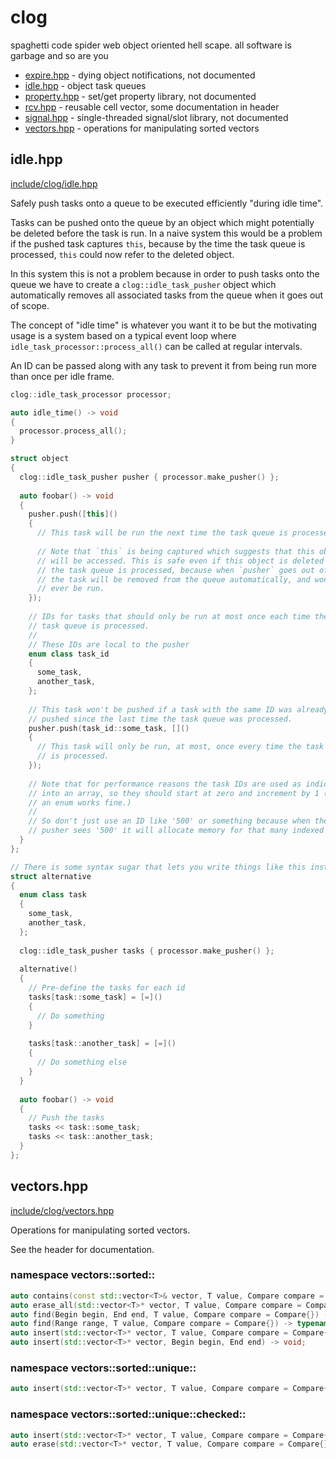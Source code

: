 # clog

spaghetti code spider web object oriented hell scape. all software is garbage and so are you

- [expire.hpp](include/clog/expire.hpp) - dying object notifications, not documented
- [idle.hpp](#idlehpp) - object task queues
- [property.hpp](include/clog/property.hpp) - set/get property library, not documented
- [rcv.hpp](include/clog/rcv.hpp) - reusable cell vector, some documentation in header
- [signal.hpp](include/clog/signal.hpp) - single-threaded signal/slot library, not documented
- [vectors.hpp](#vectorshpp) - operations for manipulating sorted vectors

## idle.hpp
[include/clog/idle.hpp](include/clog/idle.hpp)

Safely push tasks onto a queue to be executed efficiently "during idle time".

Tasks can be pushed onto the queue by an object which might potentially be deleted before the task is run. In a naive system this would be a problem if the pushed task captures `this`, because by the time the task queue is processed, `this` could now refer to the deleted object.

In this system this is not a problem because in order to push tasks onto the queue we have to create a `clog::idle_task_pusher` object which automatically removes all associated tasks from the queue when it goes out of scope.

The concept of "idle time" is whatever you want it to be but the motivating usage is a system based on a typical event loop where `idle_task_processor::process_all()` can be called at regular intervals.

An ID can be passed along with any task to prevent it from being run more than once per idle frame.

```c++
clog::idle_task_processor processor;

auto idle_time() -> void
{
  processor.process_all();
}

struct object
{
  clog::idle_task_pusher pusher { processor.make_pusher() };
  
  auto foobar() -> void
  {
    pusher.push([this]()
    {
      // This task will be run the next time the task queue is processed.
      
      // Note that `this` is being captured which suggests that this object
      // will be accessed. This is safe even if this object is deleted before
      // the task queue is processed, because when `pusher` goes out of scope
      // the task will be removed from the queue automatically, and won't
      // ever be run.
    });
    
    // IDs for tasks that should only be run at most once each time the
    // task queue is processed.
    //
    // These IDs are local to the pusher
    enum class task_id
    {
      some_task,
      another_task,
    };
    
    // This task won't be pushed if a task with the same ID was already
    // pushed since the last time the task queue was processed.
    pusher.push(task_id::some_task, []()
    {
      // This task will only be run, at most, once every time the task queue
      // is processed.
    });
    
    // Note that for performance reasons the task IDs are used as indices
    // into an array, so they should start at zero and increment by 1 (so
    // an enum works fine.)
    //
    // So don't just use an ID like '500' or something because when the
    // pusher sees '500' it will allocate memory for that many indexed tasks.
  }
};
```
```c++
// There is some syntax sugar that lets you write things like this instead
struct alternative
{
  enum class task
  {
    some_task,
    another_task,
  };
  
  clog::idle_task_pusher tasks { processor.make_pusher() };
  
  alternative()
  {
    // Pre-define the tasks for each id
    tasks[task::some_task] = [=]()
    {
      // Do something
    }
    
    tasks[task::another_task] = [=]()
    {
      // Do something else
    }
  }
  
  auto foobar() -> void
  {
    // Push the tasks
    tasks << task::some_task;
    tasks << task::another_task;
  }
};

```

## vectors.hpp
[include/clog/vectors.hpp](include/clog/vectors.hpp)

Operations for manipulating sorted vectors.

See the header for documentation.

### namespace vectors::sorted::
```c++
auto contains(const std::vector<T>& vector, T value, Compare compare = Compare{}) -> bool;
auto erase_all(std::vector<T>* vector, T value, Compare compare = Compare{}) -> typename std::vector<T>::size_type;
auto find(Begin begin, End end, T value, Compare compare = Compare{}) -> typename std::vector<T>::const_iterator;
auto find(Range range, T value, Compare compare = Compare{}) -> typename std::vector<T>::const_iterator;
auto insert(std::vector<T>* vector, T value, Compare compare = Compare{}) -> std::pair<typename std::vector<T>::iterator, bool>;
auto insert(std::vector<T>* vector, Begin begin, End end) -> void;
```

### namespace vectors::sorted::unique::
```c++
auto insert(std::vector<T>* vector, T value, Compare compare = Compare{}) -> std::pair<typename std::vector<T>::iterator, bool>;
```

### namespace vectors::sorted::unique::checked::
```c++
auto insert(std::vector<T>* vector, T value, Compare compare = Compare{}) -> typename std::vector<T>::iterator;
auto erase(std::vector<T>* vector, T value, Compare compare = Compare{}) -> void;
```
